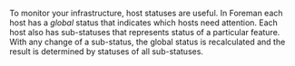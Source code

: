 To monitor your infrastructure, host statuses are useful. In Foreman each host
has a *global* status that indicates which hosts need attention. Each host also
has sub-statuses that represents status of a particular feature. With any change
of a sub-status, the global status is recalculated and the result is determined
by statuses of all sub-statuses.
